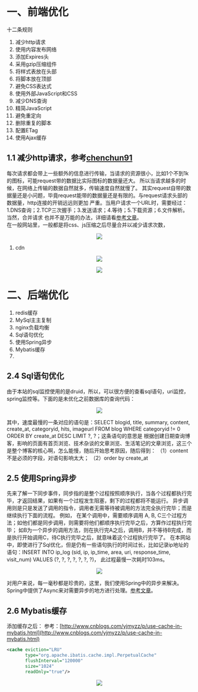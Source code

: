 # 一、前端优化
十二条规则
1. 减少http请求  
2. 使用内容发布网络 
3. 添加Expires头  
4. 采用gzip压缩组件  
5. 将样式表放在头部  
6. 将脚本放在顶部  
7. 避免CSS表达式  
8. 使用外部JavaScript和CSS  
9. 减少DNS查询  
10. 精简JavaScript  
11. 避免重定向  
12. 删除重复的脚本  
13. 配置ETag  
14. 使用Ajax缓存


## 1.1 减少http请求，参考[chenchun91](http://blog.csdn.net/chenchun91/article/details/52207008)  
每次请求都会带上一些额外的信息进行传输，当请求的资源很小，比如1个不到1k的图标，可能request带的数据比实际图标的数据量还大。 所以当请求越多的时候，在网络上传输的数据自然就多，传输速度自然就慢了。 
其实request自带的数据量还是小问题，毕竟request能带的数据量还是有限的。与request请求头部的数据量，http连接的开销远远则更加
严重。当用户请求一个URL时，需要经过：1.DNS查询；2.TCP三次握手；3.发送请求；4.等待；5.下载资源；6.文件解析。当然，合并请求
也并不是万能的办法，详细请看[参考文章](http://blog.csdn.net/chenchun91/article/details/52207008)。  
在一般网站里，一般都是将css、js压缩之后尽量合并以减少请求次数，
<div align="center">

![](http://image.wenzhihuai.com/images/20170927063827.png)

</div>



1.   cdn
<div align="center">

![](http://image.wenzhihuai.com/images/20171017101905.png)

</div>

<div align="center">

![](http://image.wenzhihuai.com/images/20171017101925.png)

</div>





# 二、后端优化
1. redis缓存  
2. MySql主主复制   
3. nginx负载均衡  
4. Sql语句优化  
5. 使用Spring异步  
6. Mybatis缓存  
7.


## 2.4 Sql语句优化
由于本站的sql监控使用的是druid，所以，可以很方便的查看sql语句，uri监控，spring监控等。下面的是未优化之前数据库的查询代码：
<div align="center">

![](http://image.wenzhihuai.com/images/20170927073316.png)

</div>

其中，速度最慢的一条对应的语句是：SELECT blogid, title, summary, content, create_at, categoryid, hits, imageurl FROM blog WHERE categoryid != 0 ORDER BY create_at DESC LIMIT ?, ?；这条语句的意思是
根据创建日期查询博客，影响的页面有首页浏览、技术杂谈的文章浏览、生活笔记的文章浏览，这三个是整个博客的核心啊，怎么能慢，随后开始思考原因，随后得到：
（1）content不是必须的字段，对语句影响太大；
（2）order by create_at


## 2.5 使用Spring异步  
先来了解一下同步事件，同步指的是整个过程按照顺序执行，当各个过程都执行完毕，才返回结果，如果有一个过程发生阻塞，剩下的过程都将不能运行。
异步调用则是只是发送了调用的指令，调用者无需等待被调用的方法完全执行完毕；而是继续执行下面的流程。
例如， 在某个调用中，需要顺序调用 A, B, C三个过程方法；如他们都是同步调用，则需要将他们都顺序执行完毕之后，方算作过程执行完毕；
 如B为一个异步的调用方法，则在执行完A之后，调用B，并不等待B完成，而是执行开始调用C，待C执行完毕之后，就意味着这个过程执行完毕了。
在本网站中，即使进行了Sql优化，但是仍有一些语句执行的时间过长，比如记录ip地址的语句：INSERT INTO ip_log (sid, ip, ip_time, area, uri, response_time, visit_num) VALUES (?, ?, ?, ?, ?, ?, ?)，
此过程最慢一次耗时103ms。
<div align="center">

![](http://image.wenzhihuai.com/images/20170927070822.png)

</div>

对用户来说，每一毫秒都是珍贵的，这里，我们使用Spring中的异步来解决。Spring中提供了Async来对需要异步的地方进行处理。[参考文章](http://blog.csdn.net/qq_21033663/article/details/51564092)。


## 2.6 Mybatis缓存

添加缓存之后：
参考：[http://www.cnblogs.com/yjmyzz/p/use-cache-in-mybatis.html](http://www.cnblogs.com/yjmyzz/p/use-cache-in-mybatis.html)
```xml
<cache eviction="LRU"
       type="org.apache.ibatis.cache.impl.PerpetualCache"
       flushInterval="120000"
       size="1024"
       readOnly="true"/>
```

<div align="center">

![](http://image.wenzhihuai.com/images/20170924081447.png)

</div>